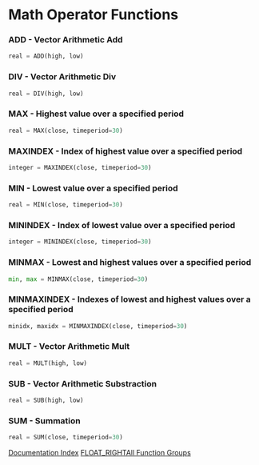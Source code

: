 # Math Operator Functions
### ADD - Vector Arithmetic Add
```python
real = ADD(high, low)
```

### DIV - Vector Arithmetic Div
```python
real = DIV(high, low)
```

### MAX - Highest value over a specified period
```python
real = MAX(close, timeperiod=30)
```

### MAXINDEX - Index of highest value over a specified period
```python
integer = MAXINDEX(close, timeperiod=30)
```

### MIN - Lowest value over a specified period
```python
real = MIN(close, timeperiod=30)
```

### MININDEX - Index of lowest value over a specified period
```python
integer = MININDEX(close, timeperiod=30)
```

### MINMAX - Lowest and highest values over a specified period
```python
min, max = MINMAX(close, timeperiod=30)
```

### MINMAXINDEX - Indexes of lowest and highest values over a specified period
```python
minidx, maxidx = MINMAXINDEX(close, timeperiod=30)
```

### MULT - Vector Arithmetic Mult
```python
real = MULT(high, low)
```

### SUB - Vector Arithmetic Substraction
```python
real = SUB(high, low)
```

### SUM - Summation
```python
real = SUM(close, timeperiod=30)
```


[Documentation Index](../doc_index.html)
[FLOAT_RIGHTAll Function Groups](../funcs.html)
